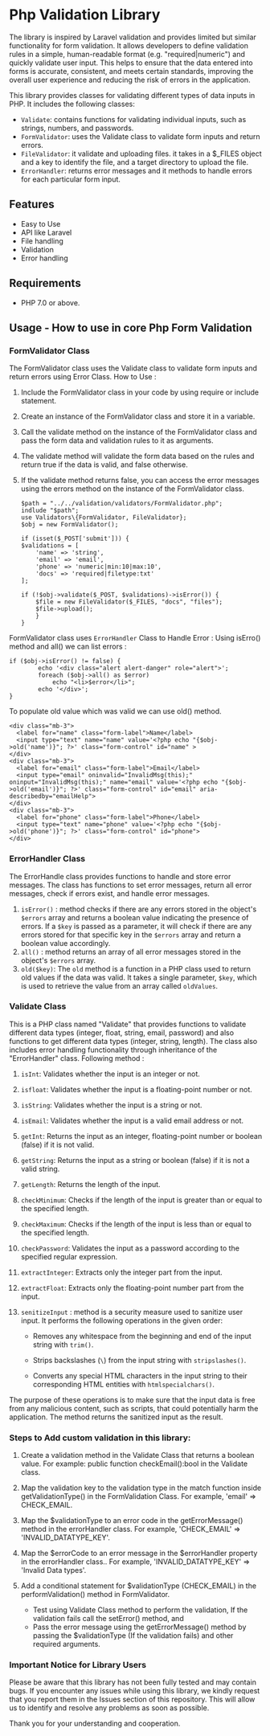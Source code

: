 
# Php Validation Library
The library is inspired by Laravel validation and provides limited but similar functionality for form validation. It allows developers to define validation rules in a simple, human-readable format (e.g. "required|numeric") and quickly validate user input. This helps to ensure that the data entered into forms is accurate, consistent, and meets certain standards, improving the overall user experience and reducing the risk of errors in the application.


This library provides classes for validating different types of data inputs in PHP. It includes the following classes:
-   `Validate`: contains functions for validating individual inputs, such as strings, numbers, and passwords.
-   `FormValidator`: uses the Validate class to validate form inputs and return errors.
-   `FileValidator`: it validate and uploading files. it takes in a $_FILES object and a key to identify the file, and a target directory to upload the file.
-   `ErrorHandler`: returns error messages and it methods to handle errors for each particular form input.

## Features
- Easy to Use
- API like Laravel
- File handling
- Validation
- Error handling

## Requirements

-   PHP 7.0 or above.

## Usage - How to use in core Php Form Validation

### FormValidator Class
The FormValidator class uses the Validate class to validate form inputs and return errors using Error Class. 
How to Use : 

1) Include the FormValidator class in your code by using require or include statement. 
2) Create an instance of the FormValidator class and store it in a variable. 
3) Call the validate method on the instance of the FormValidator class and pass the form data and validation rules to it as arguments. 
4) The validate method will validate the form data based on the rules and return true if the data is valid, and false otherwise. 
5) If the validate method returns false, you can access the error messages using the errors method on the instance of the FormValidator class.

    ```
    $path = "../../validation/validators/FormValidator.php"; 
    indlude "$path";
    use Validators\{FormValidator, FileValidator};
    $obj = new FormValidator();
    
    if (isset($_POST['submit'])) {
    $validations = [
        'name' => 'string',
        'email' => 'email',
        'phone' => 'numeric|min:10|max:10',
        'docs' => 'required|filetype:txt'
    ];
    
    if (!$obj->validate($_POST, $validations)->isError()) {
        $file = new FileValidator($_FILES, "docs", "files");
        $file->upload();
        }
    }
    ```
  FormValidator class uses `ErrorHandler` Class to Handle Error :
  Using isErro() method and all() we can list errors :
 
    if ($obj->isError() != false) {
            echo '<div class="alert alert-danger" role="alert">';
            foreach ($obj->all() as $error)
                echo "<li>$error</li>";
            echo '</div>';
    }
   To populate old value which was valid we can use old() method. 
  ```
  <div class="mb-3">
	<label for="name" class="form-label">Name</label>
	<input type="text" name="name" value='<?php echo "{$obj->old('name')}"; ?>' class="form-control" id="name" >
 </div>
<div class="mb-3">
	<label for="email" class="form-label">Email</label>
	<input type="email" oninvalid="InvalidMsg(this);" oninput="InvalidMsg(this);" name="email" value='<?php echo "{$obj->old('email')}"; ?>' class="form-control" id="email" aria-describedby="emailHelp">
</div>
<div class="mb-3">
	<label for="phone" class="form-label">Phone</label>
	<input type="text" name="phone" value='<?php echo "{$obj->old('phone')}"; ?>' class="form-control" id="phone">
</div>
  ```
	
### ErrorHandler Class
The ErrorHandle class provides functions to handle and store error messages. The class has functions to set error messages, return all error messages, check if errors exist, and handle error messages. 
1. `isError()` : method checks if there are any errors stored in the object's `$errors` array and returns a boolean value indicating the presence of errors. If a `$key` is passed as a parameter, it will check if there are any errors stored for that specific key in the `$errors` array and return a boolean value accordingly.
2. `all()` :  method returns an array of all error messages stored in the object's `$errors` array.
3. `old($key)`:  The `old` method is a function in a PHP class used to return old values if the data was valid. It takes a single parameter, `$key`, which is used to retrieve the value from an array called `oldValues`.

### Validate Class
This is a PHP class named "Validate" that provides functions to validate different data types (integer, float, string, email, password) and also functions to get different data types (integer, string, length). The class also includes error handling functionality through inheritance of the "ErrorHandler" class.
Following method :

1.  `isInt`: Validates whether the input is an integer or not.
    
2.  `isfloat`: Validates whether the input is a floating-point number or not.
    
3.  `isString`: Validates whether the input is a string or not.
    
4.  `isEmail`: Validates whether the input is a valid email address or not.
    
5.  `getInt`: Returns the input as an integer, floating-point number or boolean (false) if it is not valid.
    
6.  `getString`: Returns the input as a string or boolean (false) if it is not a valid string.
    
7.  `getLength`: Returns the length of the input.
    
8.  `checkMinimum`: Checks if the length of the input is greater than or equal to the specified length.
    
9.  `checkMaximum`: Checks if the length of the input is less than or equal to the specified length.
    
10.  `checkPassword`: Validates the input as a password according to the specified regular expression.
    
11.  `extractInteger`: Extracts only the integer part from the input.
    
12.  `extractFloat`: Extracts only the floating-point number part from the input.
13. `senitizeInput` : method is a security measure used to sanitize user input. It performs the following operations in the given order:

	- Removes any whitespace from the beginning and end of the input string with `trim()`.
    
    - Strips backslashes (`\`) from the input string with `stripslashes()`.
    - Converts any special HTML characters in the input string to their corresponding HTML entities with `htmlspecialchars()`.
    

The purpose of these operations is to make sure that the input data is free from any malicious content, such as scripts, that could potentially harm the application. The method returns the sanitized input as the result. 


### Steps to Add custom validation in this library:

1) Create a validation method in the Validate Class that returns a boolean value. For example: public function checkEmail():bool in the Validate class.

2) Map the validation key to the validation type in the match function inside getValidationType() in the FormValidation Class. For example, 'email' => CHECK_EMAIL.

3) Map the $validationType to an error code in the getErrorMessage() method in the errorHandler class. For example, 'CHECK_EMAIL' => 'INVALID_DATATYPE_KEY'.

4) Map the $errorCode to an error message in the $errorHandler property in the errorHandler class.. For example, 'INVALID_DATATYPE_KEY' => 'Invalid Data types'.

5) Add a conditional statement for $validationType (CHECK_EMAIL) in the performValidation() method in FormValidator. 
	- Test using Validate Class method to perform the validation, If the validation fails call the setError() method, and 
	- Pass the error message using the getErrorMessage() method by passing the $validationType (If the validation fails) and other required arguments.

### Important Notice for Library Users
Please be aware that this library has not been fully tested and may contain bugs. If you encounter any issues while using this library, we kindly request that you report them in the Issues section of this repository. This will allow us to identify and resolve any problems as soon as possible.

Thank you for your understanding and cooperation.



